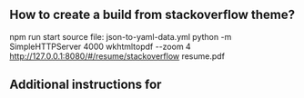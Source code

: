 ## How to create a build from stackoverflow theme?
npm run start
source file: json-to-yaml-data.yml
python -m SimpleHTTPServer 4000
wkhtmltopdf --zoom 4 http://127.0.0.1:8080/#/resume/stackoverflow resume.pdf 


## Additional instructions for 